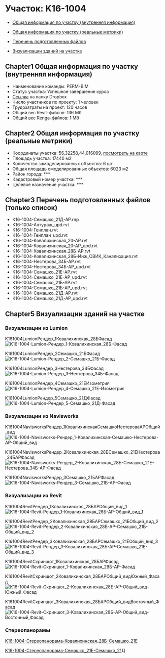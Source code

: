 # Участок: K16-1004

* [Общая информация по участку (внутренняя информация)](#Chapter1)

* [Общая информация по участку (реальные метрики)](#Chapter2)

* [Перечень подготовленных файлов](#Chapter3)

* [Визуализации зданий на участке](#Chapter5)

## <a id="test">Chapter1</a> Общая информация по участку (внутренняя информация)
+ Наименование команды: PERM-BIM
+ Статус участка: Успешное завершение курса
+ [Ссылка](https://www.dropbox.com/sh/wvvgv1nw1iqred9/AAB-F-xihyhHk1Wpp3U9tfgSa/K16_1004?dl=0) на папку Dropbox
+ Число участников по проекту: 1 человек
+ Трудозатраты на проект: 120 часов
+ Общий вес Revit-файлов: 136 Мб
+ Общий вес Renga-файлов: 1 Мб
## <a id="test">Chapter2</a> Общая информация по участку (реальные метрики)
+ Координаты участка: 56.32258,44.016099, [посмотреть на карте](https://yandex.ru/maps/47/nizhny-novgorod/?ll=56.32258%2C44.016099&z=19)
+ Площадь участка: 17440 м2
+ Количество замоделированных объектов: 6 шт.
+ Общая площадь смоделированных объектов: 6023 м2
+ Район города: *** 
+ Кадастровый номер участка: *** 
+ Целевое назначение участка: *** 
## <a id="test">Chapter3</a> Перечень подготовленных файлов (только список)
+ K16-1004-Cемашко_21Д-АР.rnp
+ K16-1004-Антураж_upd.rvt
+ K16-1004-Генплан.rvt
+ K16-1004-Генплан_upd.rvt
+ K16-1004-Ковалихинская_20-АР.rvt
+ K16-1004-Ковалихинская_20-АР_upd.rvt
+ K16-1004-Ковалихинская_28Б-АР.rvt
+ K16-1004-Ковалихинская_28Б-Инж_ОВИК_Канализация.rvt
+ K16-1004-Нестерова_34Б-АР.rvt
+ K16-1004-Нестерова_34Б-АР_upd.rvt
+ K16-1004-Семашко_21E-АР.rvt
+ K16-1004-Семашко_21E-АР_upd.rvt
+ K16-1004-Семашко_21Б-АР.rvt
+ K16-1004-Семашко_21Б-АР_upd.rvt
+ K16-1004-Семашко_21Д-АР.rvt
+ K16-1004-Семашко_21Д-АР_upd.rvt
## <a id="test">Chapter5</a> Визуализации зданий на участке
### Визуализации из Lumion
K161004LumionРендер_1Ковалихинская_28БФасад
![K16-1004-Lumion-Рендер_1-Ковалихинская_28Б-Фасад](/Images/K16_1004/K16-1004-Lumion-Рендер_1-Ковалихинская_28Б-Фасад_Compressed.jpg)

K161004LumionРендер_2Семашко_21БФасад
![K16-1004-Lumion-Рендер_2-Семашко_21Б-Фасад](/Images/K16_1004/K16-1004-Lumion-Рендер_2-Семашко_21Б-Фасад_Compressed.jpg)

K161004LumionРендер_3Нестерова_34БФасад
![K16-1004-Lumion-Рендер_3-Нестерова_34Б-Фасад](/Images/K16_1004/K16-1004-Lumion-Рендер_3-Нестерова_34Б-Фасад_Compressed.jpg)

K161004LumionРендер_4Семашко_21EИзометрия
![K16-1004-Lumion-Рендер_4-Семашко_21E-Изометрия](/Images/K16_1004/K16-1004-Lumion-Рендер_4-Семашко_21E-Изометрия_Compressed.jpg)

K161004LumionРендер_5Семашко_21ДФасад
![K16-1004-Lumion-Рендер_5-Семашко_21Д-Фасад](/Images/K16_1004/K16-1004-Lumion-Рендер_5-Семашко_21Д-Фасад_Compressed.jpg)

### Визуализации из Navisworks
K161004NavisworksРендер_1КовалихинскаяСемашкоНестероваАРОбщий_вид
![K16-1004-Navisworks-Рендер_1-Ковалихинская-Семашко-Нестерова-АР-Общий_вид](/Images/K16_1004/K16-1004-Navisworks-Рендер_1-Ковалихинская-Семашко-Нестерова-АР-Общий_вид_Compressed.jpg)

K161004NavisworksРендер_2Ковалихинская_28БСемашко_21ЕНестерова_34БАРФасад
![K16-1004-Navisworks-Рендер_2-Ковалихинская_28Б-Семашко_21Е-Нестерова_34Б-АР-Фасад](/Images/K16_1004/K16-1004-Navisworks-Рендер_2-Ковалихинская_28Б-Семашко_21Е-Нестерова_34Б-АР-Фасад_Compressed.jpg)

K161004NavisworksРендер_3Семашко_21БАРФасад
![K16-1004-Navisworks-Рендер_3-Семашко_21Б-АР-Фасад](/Images/K16_1004/K16-1004-Navisworks-Рендер_3-Семашко_21Б-АР-Фасад_Compressed.jpg)

### Визуализации из Revit
K161004RevitРендер_1Ковалихинская_28БАРОбщий_вид_1
![K16-1004-Revit-Рендер_1-Ковалихинская_28Б-АР-Общий_вид_1](/Images/K16_1004/K16-1004-Revit-Рендер_1-Ковалихинская_28Б-АР-Общий_вид_1_Compressed.jpg)

K161004RevitРендер_2Ковалихинская_28БАРСемашко_21БОбщий_вид_2
![K16-1004-Revit-Рендер_2-Ковалихинская_28Б-АР-Семашко_21Б-Общий_вид_2](/Images/K16_1004/K16-1004-Revit-Рендер_2-Ковалихинская_28Б-АР-Семашко_21Б-Общий_вид_2_Compressed.jpg)

K161004RevitРендер_3Ковалихинская_28БАРСемашко_21ЕОбщий_вид_3
![K16-1004-Revit-Рендер_3-Ковалихинская_28Б-АР-Семашко_21Е-Общий_вид_3](/Images/K16_1004/K16-1004-Revit-Рендер_3-Ковалихинская_28Б-АР-Семашко_21Е-Общий_вид_3_Compressed.jpg)

K161004RevitСкриншот_1Ковалихинская_28БАРФасад
![K16-1004-Revit-Скриншот_1-Ковалихинская_28Б-АР-Фасад](/Images/K16_1004/K16-1004-Revit-Скриншот_1-Ковалихинская_28Б-АР-Фасад_Compressed.jpg)

K161004RevitСкриншот_2Ковалихинская_28БАРОбщий_видЮжный_Фасад
![K16-1004-Revit-Скриншот_2-Ковалихинская_28Б-АР-Общий_вид-Южный_Фасад](/Images/K16_1004/K16-1004-Revit-Скриншот_2-Ковалихинская_28Б-АР-Общий_вид-Южный_Фасад_Compressed.jpg)

K161004RevitСкриншот_3Ковалихинская_28БАРОбщий_видВосточный_Фасад
![K16-1004-Revit-Скриншот_3-Ковалихинская_28Б-АР-Общий_вид-Восточный_Фасад](/Images/K16_1004/K16-1004-Revit-Скриншот_3-Ковалихинская_28Б-АР-Общий_вид-Восточный_Фасад_Compressed.jpg)

### Стереопанорамы
[K16-1004-Стереопанорама-Ковалихинская_28Б-Семашко_21E](https://pano.autodesk.com/pano.html?url=jpgs/0a9d3f2a-5d96-4e34-bd80-869ef1b3f582&version=2)

[K16-1004-Стереопанорама-Семашко_21E-Семашко_21Д](https://pano.autodesk.com/pano.html?url=jpgs/d01670e2-698e-4a41-8f9a-e8dfbd9f6c7c&version=2)


